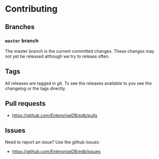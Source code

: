# Contributing

## Branches

### `master` branch

The master branch is the current committed changes. These changes may not yet be released although we try to release often.

## Tags

All releases are tagged in git. To see the releases available to you see the changelog or the tags directly.

## Pull requests

- <https://github.com/EnterpriseDB/edb/pulls>

## Issues

Need to report an issue? Use the github issues:

- <https://github.com/EnterpriseDB/edb/issues>

